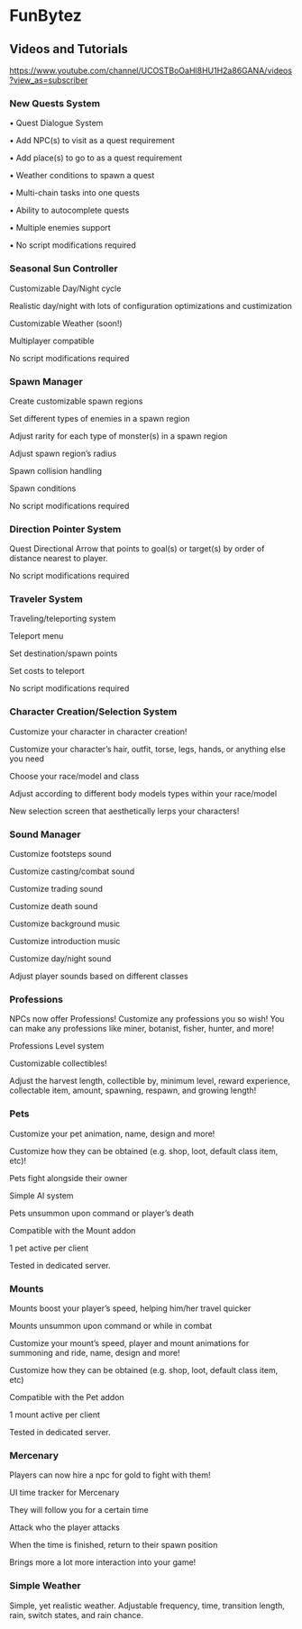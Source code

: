 # FunBytez

## Videos and Tutorials
https://www.youtube.com/channel/UCOSTBoOaHl8HU1H2a86GANA/videos?view_as=subscriber

### New Quests System

• Quest Dialogue System

• Add NPC(s) to visit as a quest requirement

• Add place(s) to go to as a quest requirement

• Weather conditions to spawn a quest

• Multi-chain tasks into one quests

• Ability to autocomplete quests

• Multiple enemies support

• No script modifications required
### Seasonal Sun Controller

Customizable Day/Night cycle

Realistic day/night with lots of configuration optimizations and custimization

Customizable Weather (soon!)

Multiplayer compatible

No script modifications required
### Spawn Manager

Create customizable spawn regions

Set different types of enemies in a spawn region

Adjust rarity for each type of monster(s) in a spawn region

Adjust spawn region’s radius

Spawn collision handling

Spawn conditions

No script modifications required
### Direction Pointer System

Quest Directional Arrow that points to goal(s) or target(s) by order of distance nearest to player.

No script modifications required
### Traveler System

Traveling/teleporting system

Teleport menu

Set destination/spawn points

Set costs to teleport

No script modifications required

### Character Creation/Selection System

Customize your character in character creation!

Customize your character’s hair, outfit, torse, legs, hands, or anything else you need

Choose your race/model and class

Adjust according to different body models types within your race/model

New selection screen that aesthetically lerps your characters!
### Sound Manager

Customize footsteps sound

Customize casting/combat sound

Customize trading sound

Customize death sound

Customize background music

Customize introduction music

Customize day/night sound

Adjust player sounds based on different classes
###  Professions

NPCs now offer Professions! Customize any professions you so wish! You can make any professions like miner, botanist, fisher, hunter, and more!

Professions Level system

Customizable collectibles!

Adjust the harvest length, collectible by, minimum level, reward experience, collectable item, amount, spawning, respawn, and growing length!
### Pets

Customize your pet animation, name, design and more!

Customize how they can be obtained (e.g. shop, loot, default class item, etc)!

Pets fight alongside their owner

Simple AI system

Pets unsummon upon command or player’s death

Compatible with the Mount addon

1 pet active per client

Tested in dedicated server.
### Mounts

Mounts boost your player’s speed, helping him/her travel quicker

Mounts unsummon upon command or while in combat

Customize your mount’s speed, player and mount animations for summoning and ride, name, design and more!

Customize how they can be obtained (e.g. shop, loot, default class item, etc)

Compatible with the Pet addon

1 mount active per client

Tested in dedicated server.
### Mercenary

Players can now hire a npc for gold to fight with them!

UI time tracker for Mercenary

They will follow you for a certain time

Attack who the player attacks

When the time is finished, return to their spawn position

Brings more a lot more interaction into your game!

### Simple Weather

Simple, yet realistic weather. Adjustable frequency, time, transition length, rain, switch states, and rain chance.
